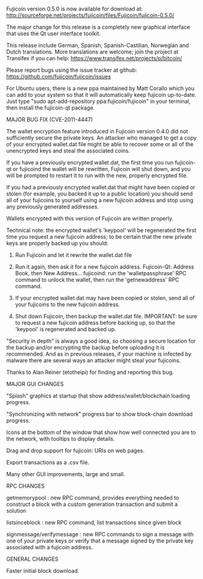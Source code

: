 Fujicoin version 0.5.0 is now available for download at:
http://sourceforge.net/projects/fujicoin/files/Fujicoin/fujicoin-0.5.0/

The major change for this release is a completely new graphical interface that uses the Qt user interface toolkit.

This release include German, Spanish, Spanish-Castilian, Norwegian and Dutch translations. More translations are welcome; join the project at Transifex if you can help:
https://www.transifex.net/projects/p/bitcoin/

Please report bugs using the issue tracker at github:
https://github.com/fujicoin/fujicoin/issues

For Ubuntu users, there is a new ppa maintained by Matt Corallo which you can add to your system so that it will automatically keep fujicoin up-to-date.  Just type "sudo apt-add-repository ppa:fujicoin/fujicoin" in your terminal, then install the fujicoin-qt package.

MAJOR BUG FIX  (CVE-2011-4447)

The wallet encryption feature introduced in Fujicoin version 0.4.0 did not sufficiently secure the private keys. An attacker who
managed to get a copy of your encrypted wallet.dat file might be able to recover some or all of the unencrypted keys and steal the
associated coins.

If you have a previously encrypted wallet.dat, the first time you run fujicoin-qt or fujicoind the wallet will be rewritten, Fujicoin will
shut down, and you will be prompted to restart it to run with the new, properly encrypted file.

If you had a previously encrypted wallet.dat that might have been copied or stolen (for example, you backed it up to a public
location) you should send all of your fujicoins to yourself using a new fujicoin address and stop using any previously generated addresses.

Wallets encrypted with this version of Fujicoin are written properly.

Technical note: the encrypted wallet's 'keypool' will be regenerated the first time you request a new fujicoin address; to be certain that the
new private keys are properly backed up you should:

1. Run Fujicoin and let it rewrite the wallet.dat file

2. Run it again, then ask it for a new fujicoin address.
Fujicoin-Qt: Address Book, then New Address...
fujicoind: run the 'walletpassphrase' RPC command to unlock the wallet,  then run the 'getnewaddress' RPC command.

3. If your encrypted wallet.dat may have been copied or stolen, send  all of your fujicoins to the new fujicoin address.

4. Shut down Fujicoin, then backup the wallet.dat file.
IMPORTANT: be sure to request a new fujicoin address before backing up, so that the 'keypool' is regenerated and backed up.

"Security in depth" is always a good idea, so choosing a secure location for the backup and/or encrypting the backup before uploading it is recommended. And as in previous releases, if your machine is infected by malware there are several ways an attacker might steal your fujicoins.

Thanks to Alan Reiner (etotheipi) for finding and reporting this bug.

MAJOR GUI CHANGES

"Splash" graphics at startup that show address/wallet/blockchain loading progress.

"Synchronizing with network" progress bar to show block-chain download progress.

Icons at the bottom of the window that show how well connected you are to the network, with tooltips to display details.

Drag and drop support for fujicoin: URIs on web pages.

Export transactions as a .csv file.

Many other GUI improvements, large and small.

RPC CHANGES

getmemorypool : new RPC command, provides everything needed to construct a block with a custom generation transaction and submit a solution

listsinceblock : new RPC command, list transactions since given block

signmessage/verifymessage : new RPC commands to sign a message with one of your private keys or verify that a message signed by the private key associated with a fujicoin address.

GENERAL CHANGES

Faster initial block download.
